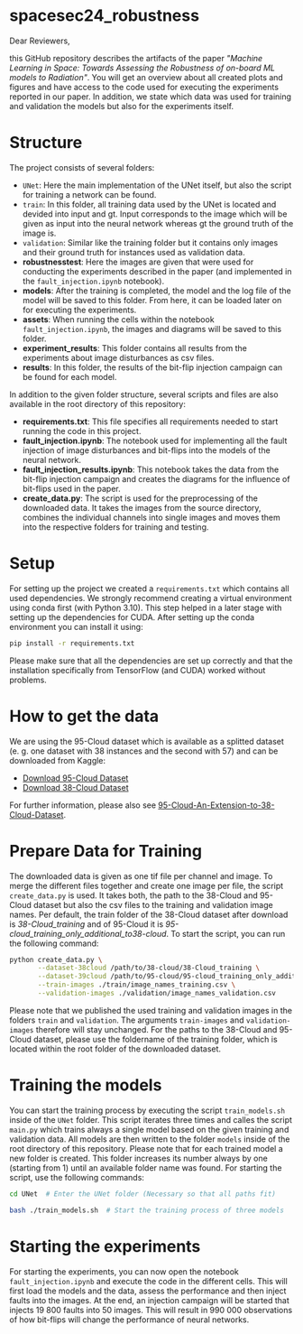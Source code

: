 # spacesec24_robustness

Dear Reviewers,

this GitHub repository describes the artifacts of the paper *"Machine Learning in Space: Towards Assessing the Robustness of on-board ML models to Radiation"*. You will get an overview about all created plots and figures and have access to the code used for executing the experiments reported in our paper. In addition, we state which data was used for training and validation the models but also for the experiments itself.

# Structure

The project consists of several folders:

- `UNet`: Here the main implementation of the UNet itself, but also the script for training a network can be found.
- `train`: In this folder, all training data used by the UNet is located and devided into input and gt. Input corresponds to the image which will be given as input into the neural network whereas gt the ground truth of the image is.
- `validation`: Similar like the training folder but it contains only images and their ground truth for instances used as validation data.
- **robustnesstest**: Here the images are given that were used for conducting the experiments described in the paper (and implemented in the `fault_injection.ipynb` notebook).
- **models**: After the training is completed, the model and the log file of the model will be saved to this folder. From here, it can be loaded later on for executing the experiments.
- **assets**: When running the cells within the notebook `fault_injection.ipynb`, the images and diagrams will be saved to this folder.
- **experiment_results**: This folder contains all results from the experiments about image disturbances as csv files.
- **results**: In this folder, the results of the bit-flip injection campaign can be found for each model.

In addition to the given folder structure, several scripts and files are also available in the root directory of this repository:

- **requirements.txt**: This file specifies all requirements needed to start running the code in this project.
- **fault_injection.ipynb**: The notebook used for implementing all the fault injection of image disturbances and bit-flips into the models of the neural network.
- **fault_injection_results.ipynb**: This notebook takes the data from the bit-flip injection campaign and creates the diagrams for the influence of bit-flips used in the paper.
- **create_data.py**: The script is used for the preprocessing of the downloaded data. It takes the images from the source directory, combines the individual channels into single images and moves them into the respective folders for training and testing.

# Setup

For setting up the project we created a `requirements.txt` which contains all used dependencies. We strongly recommend creating a virtual environment using conda first (with Python 3.10). This step helped in a later stage with setting up the dependencies for CUDA. After setting up the conda environment you can install it using:

```bash
pip install -r requirements.txt
```

Please make sure that all the dependencies are set up correctly and that the installation specifically from TensorFlow (and CUDA) worked without problems.

# How to get the data

We are using the 95-Cloud dataset which is available as a splitted dataset (e. g. one dataset with 38 instances and the second with 57) and can be downloaded from Kaggle:

- [Download 95-Cloud Dataset](https://www.kaggle.com/datasets/sorour/95cloud-cloud-segmentation-on-satellite-images)
- [Download 38-Cloud Dataset](https://www.kaggle.com/datasets/sorour/38cloud-cloud-segmentation-in-satellite-images)

For further information, please also see [95-Cloud-An-Extension-to-38-Cloud-Dataset](https://github.com/SorourMo/95-Cloud-An-Extension-to-38-Cloud-Dataset).

# Prepare Data for Training

The downloaded data is given as one tif file per channel and image. To merge the different files together and create one image per file, the script `create_data.py` is used. It takes both, the path to the 38-Cloud and 95-Cloud dataset but also the csv files to the training and validation image names. Per default, the train folder of the 38-Cloud dataset after download is *38-Cloud_training* and of 95-Cloud it is *95-cloud_training_only_additional_to38-cloud*. To start the script, you can run the following command:
```bash
python create_data.py \
       --dataset-38cloud /path/to/38-cloud/38-Cloud_training \
       --dataset-39cloud /path/to/95-cloud/95-cloud_training_only_additional_to38-cloud \
       --train-images ./train/image_names_training.csv \
       --validation-images ./validation/image_names_validation.csv
```

Please note that we published the used training and validation images in the folders `train` and `validation`. The arguments `train-images` and `validation-images` therefore will stay unchanged. For the paths to the 38-Cloud and 95-Cloud dataset, please use the foldername of the training folder, which is located within the root folder of the downloaded dataset.

# Training the models

You can start the training process by executing the script `train_models.sh` inside of the `UNet` folder. This script iterates three times and calles the script `main.py` which trains always a single model based on the given training and validation data. All models are then written to the folder `models` inside of the root directory of this repository. Please note that for each trained model a new folder is created. This folder increases its number always by one (starting from 1) until an available folder name was found. For starting the script, use the following commands:

```bash
cd UNet  # Enter the UNet folder (Necessary so that all paths fit)

bash ./train_models.sh  # Start the training process of three models
```

# Starting the experiments

For starting the experiments, you can now open the notebook `fault_injection.ipynb` and execute the code in the different cells. This will first load the models and the data, assess the performance and then inject faults into the images. At the end, an injection campaign will be started that injects 19 800 faults into 50 images. This will result in 990 000 observations of how bit-flips will change the performance of neural networks.
